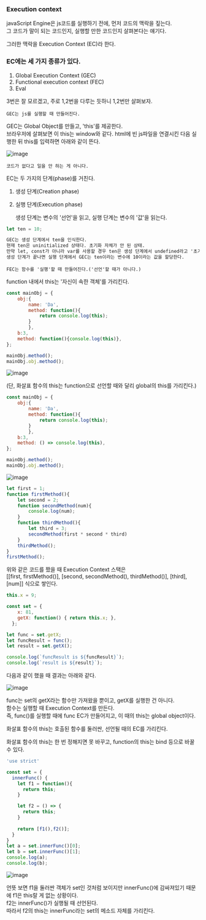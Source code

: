 ### Execution context

javaScript Engine은 js코드를 실행하기 전에, 먼저 코드의 맥락을 짚는다.  
그 코드가 말이 되는 코드인지, 실행할 만한 코드인지 살펴본다는 얘기다.  

그러한 맥락을 Execution Context (EC)라 한다.  

### EC에는 세 가지 종류가 있다.  

1. Global Execution Context (GEC)
2. Functional execution context (FEC)
3. Eval

3번은 잘 모르겠고, 주로 1,2번을 다루는 듯하니 1,2번만 살펴보자.  


    GEC는 js를 실행할 때 만들어진다.

GEC는 Global Object를 만들고, 'this'를 제공한다.  
브라우저에 살펴보면 이 this는 window와 같다.
html에 빈 js파일을 연결시킨 다음 실행한 뒤 this를 입력하면 아래와 같이 뜬다.  

![image](https://user-images.githubusercontent.com/39308313/144028698-b18ba814-01b7-41db-a56a-328ecc7e1f9f.png)

    코드가 없다고 일을 안 하는 게 아니다.

EC는 두 가지의 단계(phase)를 거친다.

1. 생성 단계(Creation phase)
2. 실행 단계(Execution phase)

    생성 단계는 변수의 '선언'을 읽고, 실행 단계는 변수의 '값'을 읽는다.

```javascript
let ten = 10;
```

```txt
GEC는 생성 단계에서 ten을 인식한다.  
현재 ten은 uninitialized 상태다. 초기화 자체가 안 된 상태.  
만약 let, const가 아니라 var를 사용할 경우 ten은 생성 단계에서 undefined라고 '초기화'가 된다.  
생성 단계가 끝나면 실행 단계에서 GEC는 ten이라는 변수에 10이라는 값을 할당한다.   
```

    FEC는 함수를 '실행'할 때 만들어진다.('선언'할 때가 아니다.)

function 내에서 this는 '자신이 속한 객체'를 가리킨다.  

```javascript
const mainObj = {
    obj:{
        name: 'Da',
        method: function(){
            return console.log(this);
        }
        },
    b:3,
    method: function(){console.log(this)},
};

mainObj.method();
mainObj.obj.method();
```

![image](https://user-images.githubusercontent.com/39308313/144036400-1c4b51e0-3edf-469f-a75e-c2a4e6462278.png)

(단, 화살표 함수의 this는 function으로 선언할 때와 달리 global의 this를 가리킨다.)  

```javascript
const mainObj = {
    obj:{
        name: 'Da',
        method: function(){
            return console.log(this);
        }
        },
    b:3,
    method: () => console.log(this),
};

mainObj.method();
mainObj.obj.method();
```

![image](https://user-images.githubusercontent.com/39308313/144039664-cee3e2c0-d8e4-4ca9-91a9-ea5ace5bf313.png)


```javascript
let first = 1;
function firstMethod(){
    let second = 2;
    function secondMethod(num){
        console.log(num);
    }
    function thirdMethod(){
        let third = 3;
        secondMethod(first * second * third)
    }
    thirdMethod();
}
firstMethod();
```

위와 같은 코드를 짰을 때 Execution Context 스택은   
[[first, firstMethod()], [second, secondMethod(), thirdMethod()], [third], [num]] 식으로 쌓인다.

```javascript
this.x = 9;

const set = {
    x: 81,
    getX: function() { return this.x; },
  };

let func = set.getX;
let funcResult = func();
let result = set.getX();

console.log(`funcResult is ${funcResult}`);
console.log(`result is ${result}`);
```

다음과 같이 했을 때 결과는 아래와 같다.  

![image](https://user-images.githubusercontent.com/39308313/144044165-9af92130-ef88-45d8-8040-793b2be5a080.png)

func는 set의 getX라는 함수만 가져왔을 뿐이고, getX를 실행한 건 아니다.  
함수는 실행할 때 Execution Context를 만든다.  
즉, func()를 실행할 때에 func EC가 만들어지고, 이 때의 this는 global object이다.  

화살표 함수의 this는 호출된 함수를 둘러싼, 선언될 때의 EC를 가리킨다.  

화살표 함수의 this는 한 번 정해지면 못 바꾸고, function의 this는 bind 등으로 바꿀 수 있다.  

```javascript
'use strict'

const set = {
  innerFunc() {
    let f1 = function(){
      return this;
    }

    let f2 = () => {
      return this; 
    }
    
    return [f1(),f2()];
  }
}
let a = set.innerFunc()[0];
let b = set.innerFunc()[1];
console.log(a);
console.log(b);
```

![image](https://user-images.githubusercontent.com/39308313/144050747-8c6e01c2-0340-40ad-a65b-e0a6f8ec0c5e.png)

언뜻 보면 f1을 둘러싼 객체가 set인 것처럼 보이지만 innerFunc()에 감싸져있기 때문에 f1은 this랄 게 없는 상황이다.  
f2는 innerFunc()가 실행될 때 선언된다.  
따라서 f2의 this는 innerFunc라는 set의 메소드 자체를 가리킨다.  
